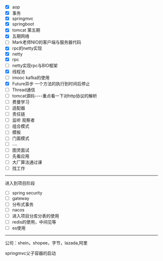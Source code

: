 - [x] aop
- [x] 事务
- [x] springmvc
- [x] springboot
- [x] tomcat 第五期
- [x] 五期网络
- [ ] Mark老师NIO的客户端与服务器代码
- [x] rpc的netty实现
- [x] netty
- [x] rpc
- [ ] netty实现rpc与BIO框架
- [x] 线程池
- [ ] imooc kafka的使用
- [x] Future异步   一个方法的执行到时间后停止
- [ ] Thread通信
- [ ] tomcat源码----重点看一下对http协议的解析
- [ ] 费曼学习
- [ ] 适配器
- [ ] 责任链
- [ ] 监听   观察者
- [ ] 组合模式
- [ ] 模板
- [ ] 门面模式
- [ ] ....
- [ ] 图灵面试
- [ ] 先看应用
- [ ] 大厂算法通过课
- [ ] 找工作

----------

进入到项目阶段

- [ ] spring security
- [ ] gateway
- [ ] 分布式事务
- [ ] nacos
- [ ] 进入项目分库分表的使用
- [ ] redis的使用，中间见等
- [ ] es使用

------------

公司：shein，shopee，字节，lazada,阿里



springmvc父子容器的启动